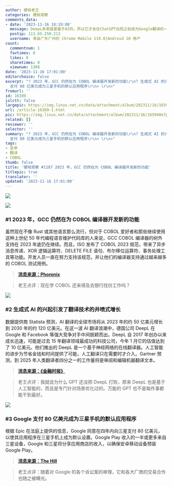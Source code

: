 ```yaml
---
author: 硬核老王
categories: 硬核观察
comments_data:
- date: '2023-11-16 18:19:08'
  message: DeepL本来就是基于AI的，所以它才会在ChatGPT出现之前成为Google翻译的一个替代品。我还向GPT问过它和DeepL哪个翻译更准确。
  postip: 113.65.250.212
  username: 来自广东广州的 Chrome Mobile 119.0|Android 10 用户
count:
  commentnum: 1
  favtimes: 0
  likes: 0
  sharetimes: 0
  viewnum: 1308
date: '2023-11-16 17:01:00'
editorchoice: false
excerpt: "? 2023 年，GCC 仍然在为 COBOL 编译器开发新的功能\r\n? 生成式 AI 的兴起引发了翻译技术的井喷式增长\r\n? Google
  支付 80 亿美元成为三星手机的默认应用程序\r\n» \r\n»"
fromurl: ''
id: 16389
islctt: false
largepic: https://img.linux.net.cn/data/attachment/album/202311/16/165940e7p5e1jzemlemmo7.jpg
url: /article-16389-1.html
pic: https://img.linux.net.cn/data/attachment/album/202311/16/165940e7p5e1jzemlemmo7.jpg.thumb.jpg
related: []
reviewer: ''
selector: ''
summary: "? 2023 年，GCC 仍然在为 COBOL 编译器开发新的功能\r\n? 生成式 AI 的兴起引发了翻译技术的井喷式增长\r\n? Google
  支付 80 亿美元成为三星手机的默认应用程序\r\n» \r\n»"
tags:
- 安卓
- 翻译
- COBOL
thumb: false
title: '硬核观察 #1187 2023 年，GCC 仍然在为 COBOL 编译器开发新的功能'
titlepic: true
translator: ''
updated: '2023-11-16 17:01:00'
---
```


![](https://img.linux.net.cn/data/attachment/album/202311/16/165940e7p5e1jzemlemmo7.jpg)


![](https://img.linux.net.cn/data/attachment/album/202311/16/170019yo0ok3pypo7uzc7o.png)


### #1 2023 年，GCC 仍然在为 COBOL 编译器开发新的功能


虽然现在不像 Rust 或其他语言那么流行，但对于 COBOL 爱好者和那些继续使用这种上世纪 50 年代编程语言维护代码库的人来说，GCC COBOL 编译器的树外支持在 2023 年底仍在继续。而且，ISO 发布了 COBOL 2023 规范，带来了异步消息传递、XOR 逻辑运算符、DELETE FILE 语句、布尔移位运算符、事务处理工具等功能。开发人员一直在努力支持该规范，并让他们的编译器支持通过越来越多的 COBOL 测试用例。



> 
> **[消息来源：Phoronix](https://www.phoronix.com/news/GCC-COBOL-2023)**
> 
> 
> 



> 
> 老王点评：现在学 COBOL 还来得及去银行找份工作吗？
> 
> 
> 


![](https://img.linux.net.cn/data/attachment/album/202311/16/170035oxudja3qpvp51pqj.png)


### #2 生成式 AI 的兴起引发了翻译技术的井喷式增长


数据提供商 Statista 预测，AI 翻译的全球市场将从 2023 年的约 50 亿美元增长到 2030 年的约 120 亿美元。在这一波 AI 翻译浪潮中，德国公司 DeepL 在 Google 和 Facebook 等强大竞争对手中间脱颖而出。DeepL 自 2017 年创办以来成长迅速，可能是过去 15 年翻译领域最成功的科技公司，今年 1 月它的估值达到了 10 亿美元。他们推出的 DeepL 是一个基于神经网络的在线翻译器。人工智能的进步为节省金钱和时间提供了可能，人工翻译只在需要时才介入。Gartner 预测，到 2025 年人类翻译者四分之一的工作量将是审阅和编辑机器翻译文本。



> 
> **[消息来源：《金融时报》](https://www.ft.com/content/a4f7f5b6-6c42-4df0-8529-a82b526869ac)**
> 
> 
> 



> 
> 老王点评：我就说为什么 GPT 还没把 DeepL 打败，原来 DeepL 也是基于人工智能的，而且是专门针对场景优化过的。万能的 GPT 也不是每件事都能干到最好。
> 
> 
> 


![](https://img.linux.net.cn/data/attachment/album/202311/16/170104e5mizrh55556i0t1.png)


### #3 Google 支付 80 亿美元成为三星手机的默认应用程序


根据 Epic 在法庭上提供的信息，Google 同意在四年内向三星支付 80 亿美元，以使其应用程序在三星手机上成为默认设置。Google Play 收入的一半或更多来自三星设备，Google 和三星将分享应用商店的收入，以确保安卓移动设备预装 Google Play。



> 
> **[消息来源：The Hill](https://thehill.com/policy/technology/4309219-google-paid-8-billion-to-make-its-apps-default-on-samsung-phones/)**
> 
> 
> 



> 
> 老王点评：随着对 Google 的各个诉讼案的审理，它和各大厂商的交易合作也随之被曝光。
> 
> 
>